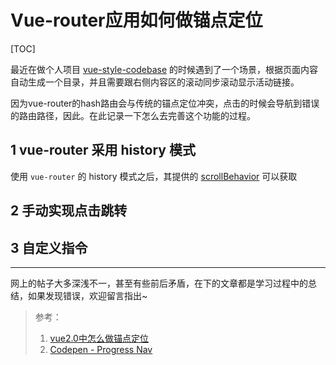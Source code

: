 # Vue-router应用如何做锚点定位

[TOC]

最近在做个人项目 [vue-style-codebase](https://github.com/SHERlocked93/vue-style-codebase) 的时候遇到了一个场景，根据页面内容自动生成一个目录，并且需要跟右侧内容区的滚动同步滚动显示活动链接。

因为vue-router的hash路由会与传统的锚点定位冲突，点击的时候会导航到错误的路由路径，因此。在此记录一下怎么去完善这个功能的过程。

## 1 vue-router 采用 history 模式

使用 `vue-router` 的 history 模式之后，其提供的 [scrollBehavior](https://router.vuejs.org/zh/api/#scrollbehavior) 可以获取

## 2 手动实现点击跳转



## 3 自定义指令













---

网上的帖子大多深浅不一，甚至有些前后矛盾，在下的文章都是学习过程中的总结，如果发现错误，欢迎留言指出~
> 参考：
>
> 1. [vue2.0中怎么做锚点定位](https://segmentfault.com/q/1010000007888351)
> 2. [Codepen - Progress Nav](https://codepen.io/hakimel/pen/BpKNPg) 
